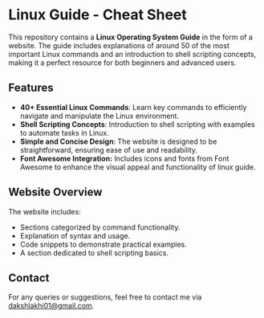 # Linux Guide - Cheat Sheet

This repository contains a **Linux Operating System Guide** in the form of a website. The guide includes explanations of around 50 of the most important Linux commands and an introduction to shell scripting concepts, making it a perfect resource for both beginners and advanced users.

## Features
- **40+ Essential Linux Commands**: Learn key commands to efficiently navigate and manipulate the Linux environment.
- **Shell Scripting Concepts**: Introduction to shell scripting with examples to automate tasks in Linux.
- **Simple and Concise Design**: The website is designed to be straightforward, ensuring ease of use and readability.
- **Font Awesome Integration:** Includes icons and fonts from Font Awesome to enhance the visual appeal and functionality of linux guide.

## Website Overview
The website includes:
- Sections categorized by command functionality.
- Explanation of syntax and usage.
- Code snippets to demonstrate practical examples.
- A section dedicated to shell scripting basics.

## Contact
For any queries or suggestions, feel free to contact me via [dakshlakhi01@gmail.com](mailto:dakshlakhi01@gmail.com).

